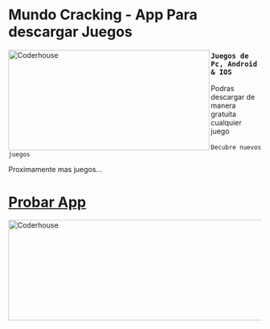 # Mundo Cracking - App Para descargar Juegos

<img align="left" alt="Coderhouse" height="200" width="400" src="https://www.somosxbox.com/wp-content/uploads/2020/05/XboxLobo.jpg">

### `Juegos de Pc, Android & IOS`
Podras descargar de manera gratuita cualquier juego \
\
`Decubre nuevos juegos`

Proximamente mas juegos...

# [Probar App](https://mcangen.github.io/Mundo-Cracking/)

<img align="center" alt="Coderhouse" height="200" width="600" src="https://cdn.worldvectorlogo.com/logos/ps5-2.svg">
